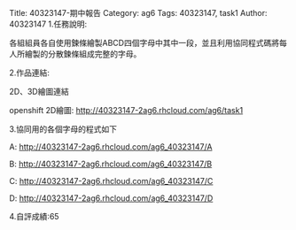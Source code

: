 Title: 40323147-期中報告
Category: ag6
Tags: 40323147, task1
Author: 40323147
1.任務說明:

各組組員各自使用鍊條繪製ABCD四個字母中其中一段，並且利用協同程式碼將每人所繪製的分散鍊條組成完整的字母。


2.作品連結:

2D、3D繪圖連結

openshift 2D繪圖:
 <a href="http://40323147-2ag6.rhcloud.com/ag6/task1">http://40323147-2ag6.rhcloud.com/ag6/task1


3.協同用的各個字母的程式如下

A:
<a href="http://40323147-2ag6.rhcloud.com/ag6_40323147/A">http://40323147-2ag6.rhcloud.com/ag6_40323147/A

B:
<a href="http://40323147-2ag6.rhcloud.com/ag6_40323147/B">http://40323147-2ag6.rhcloud.com/ag6_40323147/B

C:
<a href="http://40323147-2ag6.rhcloud.com/ag6_40323147/C">http://40323147-2ag6.rhcloud.com/ag6_40323147/C

D:
<a href="http://40323147-2ag6.rhcloud.com/ag6_40323147/D">http://40323147-2ag6.rhcloud.com/ag6_40323147/D


4.自評成績:65


